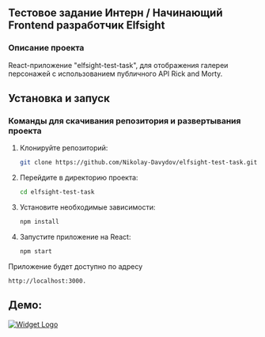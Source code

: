 ## Тестовое задание Интерн / Начинающий Frontend разработчик Elfsight

### Описание проекта
React-приложение "elfsight-test-task", для отображения галереи персонажей с использованием публичного API Rick and Morty.

## Установка и запуск

### Команды для скачивания репозитория и развертывания проекта

1. Клонируйте репозиторий:
   ```bash
   git clone https://github.com/Nikolay-Davydov/elfsight-test-task.git
   ```

2. Перейдите в директорию проекта:
   ```bash
   cd elfsight-test-task
   ```

3. Установите необходимые зависимости:
   ```bash
   npm install
   ```

4. Запустите приложение на React:
   ```bash
   npm start
   ```

Приложение будет доступно по адресу
    
    http://localhost:3000.

## Демо:

[![Widget Logo](https://nikolay-davydov.github.io/elfsight-test-task/static/media/widget-logo.42c8df0b92603ef2e2e2.png)](https://nikolay-davydov.github.io/elfsight-test-task/)
